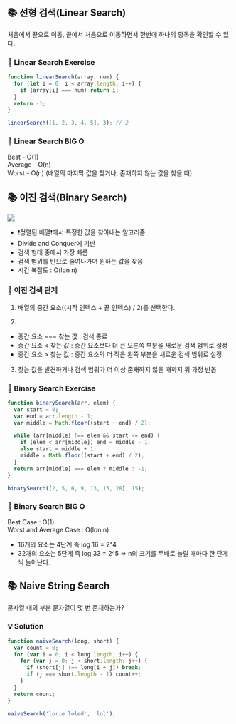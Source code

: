 ## 📚 선형 검색(Linear Search)

처음에서 끝으로 이동, 끝에서 처음으로 이동하면서 한번에 하나의 항목을 확인할 수 있다.

### 📌 Linear Search Exercise

```javascript
function linearSearch(array, num) {
  for (let i = 0; i < array.length; i++) {
    if (array[i] === num) return i;
  }
  return -1;
}

linearSearch([1, 2, 3, 4, 5], 3); // 2
```

### 📌 Linear Search BIG O

Best - O(1) </br>
Average - O(n) </br>
Worst - O(n) (배열의 마지막 값을 찾거나, 존재하지 않는 값을 찾을 때)

## 📚 이진 검색(Binary Search)

<img src="https://velog.velcdn.com/images/kwontae1313/post/4b6514c9-54b1-425f-afa1-2f167970f5f0/image.png">

- ❗️정렬된 배열❗️에서 특정한 값을 찾아내는 알고리즘
- Divide and Conquer에 기반
- 검색 형태 중에서 가장 빠름
- 검색 범위를 반으로 줄여나가며 원하는 값을 찾음
- 시간 복잡도 : O(lon n)

### 📌 이진 검색 단계

1. 배열의 중간 요소((시작 인덱스 + 끝 인덱스) / 2)를 선택한다.

2.

- 중간 요소 === 찾는 값 : 검색 종료
- 중간 요소 < 찾는 값 : 중간 요소보다 더 큰 오른쪽 부분을 새로운 검색 범위로 설정
- 중간 요소 > 찾는 값 : 중간 요소의 더 작은 왼쪽 부분을 새로운 검색 범위로 설정

3. 찾는 값을 발견하거나 검색 범위가 더 이상 존재하지 않을 때까지 위 과정 반봅

### 📌 Binary Search Exercise

```javascript
function binarySearch(arr, elem) {
  var start = 0;
  var end = arr.length - 1;
  var middle = Math.floor((start + end) / 2);

  while (arr[middle] !== elem && start <= end) {
    if (elem < arr[middle]) end = middle - 1;
    else start = middle + 1;
    middle = Math.floor((start + end) / 2);
  }
  return arr[middle] === elem ? middle : -1;
}

binarySearch([2, 5, 6, 9, 13, 15, 28], 15);
```

### 📌 Binary Search BIG O

Best Case : O(1) </br>
Worst and Average Case : O(lon n)

- 16개의 요소는 4단계 즉 log 16 = 2^4
- 32개의 요소는 5단계 즉 log 33 = 2^5
  => n의 크기를 두배로 늘릴 때마다 한 단계씩 늘어난다.

## 📚 Naive String Search

문자열 내의 부분 문자열이 몇 번 존재하는가?

### 💡 Solution

```javascript
function naiveSearch(long, short) {
  var count = 0;
  for (var i = 0; i < long.length; i++) {
    for (var j = 0; j < short.length; j++) {
      if (short[j] !== long[i + j]) break;
      if (j === short.length - 1) count++;
    }
  }
  return count;
}

naiveSearch('lorie loled', 'lol');
```
